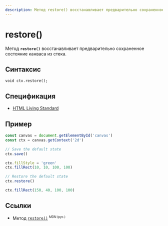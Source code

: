 ```yaml
---
description: Метод restore() восстанавливает предварительно сохраненное состояние канваса из стека
---
```


# restore()

Метод **`restore()`** восстанавливает предварительно сохраненное состояние канваса из стека.

## Синтаксис

```
void ctx.restore();
```

## Спецификация

- [HTML Living Standard](https://html.spec.whatwg.org/multipage/canvas.html#dom-context-2d-restore)

## Пример

```js
const canvas = document.getElementById('canvas')
const ctx = canvas.getContext('2d')

// Save the default state
ctx.save()

ctx.fillStyle = 'green'
ctx.fillRect(10, 10, 100, 100)

// Restore the default state
ctx.restore()

ctx.fillRect(150, 40, 100, 100)
```

## Ссылки

- Метод [`restore()`](https://developer.mozilla.org/ru/docs/Web/API/CanvasRenderingContext2D/restore) <sup><small>MDN (рус.)</small></sup>
